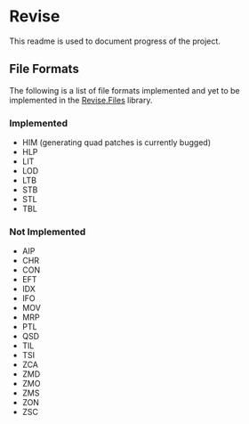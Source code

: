 Revise
======
This readme is used to document progress of the project.

File Formats
------------
The following is a list of file formats implemented and yet to be implemented in the [Revise.Files](https://github.com/xadet/Revise/tree/master/Revise.Files) library.
### Implemented

* HIM (generating quad patches is currently bugged)
* HLP
* LIT
* LOD
* LTB
* STB
* STL
* TBL

### Not Implemented

* AIP
* CHR
* CON
* EFT
* IDX
* IFO
* MOV
* MRP
* PTL
* QSD
* TIL
* TSI
* ZCA
* ZMD
* ZMO
* ZMS
* ZON
* ZSC